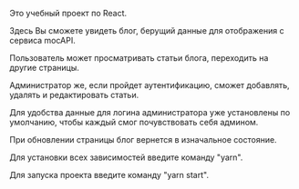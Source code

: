 Это учебный проект по React.

Здесь Вы сможете увидеть блог, берущий данные для отображения с сервиса mocAPI.

Пользователь может просматривать статьи блога, переходить на другие страницы.

Администратор же, если пройдет аутентификацию, сможет добавлять, удалять и редактировать статьи.

Для удобства данные для логина администратора уже установлены по умолчанию, чтобы каждый смог почувствовать себя админом.

При обновлении страницы блог вернется в изначальное состояние.

Для установки всех зависимостей введите команду "yarn".

Для запуска проекта введите команду "yarn start".
